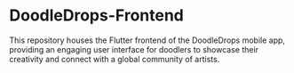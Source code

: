 # DoodleDrops-Frontend
 This repository houses the Flutter frontend of the DoodleDrops mobile app, providing an engaging user interface for doodlers to showcase their creativity and connect with a global community of artists.
